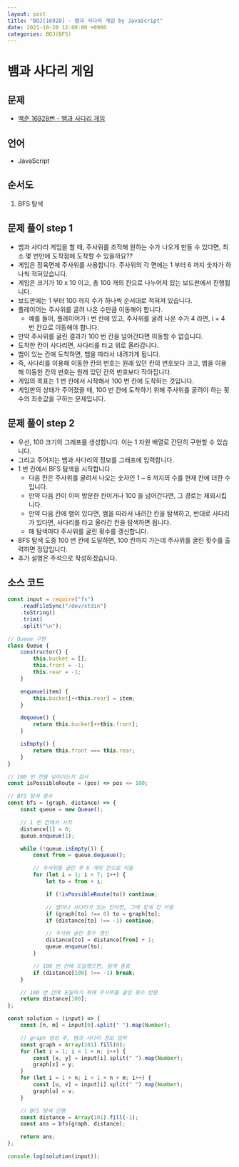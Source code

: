 ```yaml
---
layout: post
title: "BOJ[16928] - 뱀과 사다리 게임 by JavaScript"
date: 2021-10-20 12:00:00 +0900
categories: BOJ(BFS)
---
```


# 뱀과 사다리 게임

## 문제

- [백준 16928번 - 뱀과 사다리 게임](https://www.acmicpc.net/problem/16928)

## 언어

- JavaScript

## 순서도

1. BFS 탐색

## 문제 풀이 step 1

- 뱀과 사다리 게임을 할 때, 주사위를 조작해 원하는 수가 나오게 만들 수 있다면, 최소 몇 번만에 도착점에 도착할 수 있을까요??
- 게임은 정육면체 주사위를 사용합니다. 주사위의 각 면에는 1 부터 6 까지 숫자가 하나씩 적혀있습니다.
- 게임은 크기가 10 x 10 이고, 총 100 개의 칸으로 나누어져 있는 보드판에서 진행됩니다.
- 보드판에는 1 부터 100 까지 수가 하나씩 순서대로 적혀져 있습니다.
- 플레이어는 주사위를 굴려 나온 수만큼 이동해야 합니다.
  - 예를 들어, 플레이어가 i 번 칸에 있고, 주사위를 굴려 나온 수가 4 라면, i + 4 번 칸으로 이동해야 합니다.
- 만약 주사위를 굴린 결과가 100 번 칸을 넘어간다면 이동할 수 없습니다.
- 도착한 칸이 사다리면, 사다리를 타고 위로 올라갑니다.
- 뱀이 있는 칸에 도착하면, 뱀을 따라서 내려가게 됩니다.
- 즉, 사다리를 이용해 이동한 칸의 번호는 원래 있던 칸의 번호보다 크고, 뱀을 이용해 이동한 칸의 번호는 원래 있던 칸의 번호보다 작아집니다.
- 게임의 목표는 1 번 칸에서 시작해서 100 번 칸에 도착하는 것입니다.
- 게임판의 상태가 주어졌을 때, 100 번 칸에 도착하기 위해 주사위를 굴려야 하는 횟수의 최솟값을 구하는 문제입니다.

## 문제 풀이 step 2

- 우선, 100 크기의 그래프를 생성합니다. 이는 1 차원 배열로 간단히 구현할 수 있습니다.
- 그리고 주어지는 뱀과 사다리의 정보를 그래프에 입력합니다.
- 1 번 칸에서 BFS 탐색을 시작합니다.
  - 다음 칸은 주사위를 굴려서 나오는 숫자인 1 ~ 6 까지의 수를 현재 칸에 더한 수입니다.
  - 만약 다음 칸이 이미 방문한 칸이거나 100 을 넘어간다면, 그 경로는 제외시킵니다.
  - 만약 다음 칸에 뱀이 있다면, 뱀을 따라서 내려간 칸을 탐색하고, 반대로 사다리가 있다면, 사다리를 타고 올라간 칸을 탐색하면 됩니다.
  - 매 탐색마다 주사위를 굴린 횟수를 갱신합니다.
- BFS 탐색 도중 100 번 칸에 도달하면, 100 칸까지 가는데 주사위를 굴린 횟수를 출력하면 정답입니다.
- 추가 설명은 주석으로 작성하겠습니다.

## 소스 코드

```javascript
const input = require("fs")
	.readFileSync("/dev/stdin")
	.toString()
	.trim()
	.split("\n");

// Queue 구현
class Queue {
	constructor() {
		this.bucket = [];
		this.front = -1;
		this.rear = -1;
	}

	enqueue(item) {
		this.bucket[++this.rear] = item;
	}

	dequeue() {
		return this.bucket[++this.front];
	}

	isEmpty() {
		return this.front === this.rear;
	}
}

// 100 번 칸을 넘어가는지 검사
const isPossibleRoute = (pos) => pos <= 100;

// BFS 탐색 함수
const bfs = (graph, distance) => {
	const queue = new Queue();

	// 1 번 칸에서 시작
	distance[1] = 0;
	queue.enqueue(1);

	while (!queue.isEmpty()) {
		const from = queue.dequeue();

		// 주사위를 굴린 후 6 개의 칸으로 이동
		for (let i = 1; i < 7; i++) {
			let to = from + i;

			if (!isPossibleRoute(to)) continue;

			// 뱀이나 사다리가 있는 칸이면, 그에 맞게 칸 이동
			if (graph[to] !== 0) to = graph[to];
			if (distance[to] !== -1) continue;

			// 주사위 굴린 횟수 갱신
			distance[to] = distance[from] + 1;
			queue.enqueue(to);
		}

		// 100 번 칸에 도달했으면, 탐색 종료
		if (distance[100] !== -1) break;
	}

	// 100 번 칸에 도달하기 위해 주사위를 굴린 횟수 반환
	return distance[100];
};

const solution = (input) => {
	const [n, m] = input[0].split(" ").map(Number);

	// graph 생성 후, 뱀과 사다리 정보 입력
	const graph = Array(101).fill(0);
	for (let i = 1; i < 1 + n; i++) {
		const [x, y] = input[i].split(" ").map(Number);
		graph[x] = y;
	}
	for (let i = 1 + n; i < 1 + n + m; i++) {
		const [u, v] = input[i].split(" ").map(Number);
		graph[u] = v;
	}

	// BFS 탐색 진행
	const distance = Array(101).fill(-1);
	const ans = bfs(graph, distance);

	return ans;
};

console.log(solution(input));
```
